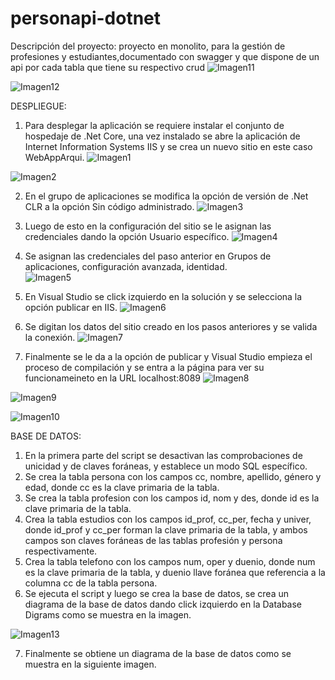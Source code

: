 # personapi-dotnet

Descripción del proyecto: proyecto en monolito, para la gestión de profesiones y estudiantes,documentado con swagger y que dispone de un api por cada tabla que tiene su respectivo crud
![Imagen11](https://user-images.githubusercontent.com/58142219/235403831-4118242b-727d-411c-8cfd-d1be83fe9632.png)

![Imagen12](https://user-images.githubusercontent.com/58142219/235403993-8c4b5b39-276f-4ce2-bd31-16d955049d86.png)

DESPLIEGUE:
1. Para desplegar la aplicación se requiere instalar el conjunto de hospedaje de .Net Core, una vez instalado se abre la aplicación de Internet Information Systems IIS y se crea un nuevo sitio en este caso WebAppArqui. 
![Imagen1](https://user-images.githubusercontent.com/58142219/235403523-547a5762-da9f-40f4-89ff-0d7636d972f0.png)


![Imagen2](https://user-images.githubusercontent.com/58142219/235403554-b03098ba-fb96-427b-85d2-5dcaddd20ee4.png)

2. En el grupo de aplicaciones se modifica la opción de  versión de .Net CLR a la opción Sin código administrado. 
![Imagen3](https://user-images.githubusercontent.com/58142219/235403563-8dfa4047-73b3-42d2-92d3-03805115f098.png)

3. Luego de esto en la configuración del sitio se le asignan las credenciales dando la opción Usuario específico. 
![Imagen4](https://user-images.githubusercontent.com/58142219/235403571-697a149c-13c6-436e-a8ef-1bbd731c946f.png)

4. Se asignan las credenciales del paso anterior en Grupos de aplicaciones, configuración avanzada, identidad.  
![Imagen5](https://user-images.githubusercontent.com/58142219/235403614-0faafce1-8aa9-4ebb-b3bc-780b4414301b.png)

5. En Visual Studio se click izquierdo en la solución y se selecciona la opción publicar en IIS. 
![Imagen6](https://user-images.githubusercontent.com/58142219/235403625-468b12dd-1f06-45e8-aebe-e3f632214841.png)

6. Se digitan los datos del sitio creado en los pasos anteriores y se valida la conexión. 
![Imagen7](https://user-images.githubusercontent.com/58142219/235403631-04478ce2-3784-42a6-ab91-62ed2d19eca6.png)

7. Finalmente se le da a la opción de publicar y Visual Studio empieza el proceso de compilación y  se entra a la página para ver su funcionameineto en la URL localhost:8089 
![Imagen8](https://user-images.githubusercontent.com/58142219/235403641-97b51c64-351e-4f0c-a1e2-dfb13dcfae0d.png)


![Imagen9](https://user-images.githubusercontent.com/58142219/235403649-293f04ed-5db0-493b-8b34-385b3d69906a.png)


![Imagen10](https://user-images.githubusercontent.com/58142219/235403650-92e0b23a-3bf6-4a0c-b1e2-446ea47a888b.png)

BASE DE DATOS:
1. En la primera parte del script se desactivan las comprobaciones de unicidad y de claves foráneas, y establece un modo SQL específico.
2. Se crea la tabla persona con los campos cc, nombre, apellido, género y edad, donde cc es la clave primaria de la tabla.
3. Se crea la tabla profesion con los campos id, nom y des, donde id es la clave primaria de la tabla.
4. Crea la tabla estudios con los campos id_prof, cc_per, fecha y univer, donde id_prof y cc_per forman la clave primaria de la tabla, y ambos campos son claves foráneas de las tablas profesión y persona respectivamente.
5. Crea la tabla telefono con los campos num, oper y duenio, donde num es la clave primaria de la tabla, y duenio llave foránea que referencia a la columna cc de la tabla persona.
6. Se ejecuta el script y luego se crea la base de datos, se crea un diagrama de la base de datos dando click izquierdo en la Database Digrams como se muestra en la imagen.


![Imagen13](https://user-images.githubusercontent.com/58142219/235404553-8ad77eb3-9ab6-456c-b744-a67a6223d459.png)

7. Finalmente se obtiene un diagrama de la base de datos como se muestra en la siguiente imagen.
